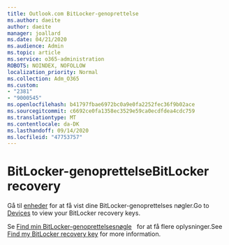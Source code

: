```yaml
---
title: Outlook.com BitLocker-genoprettelse
ms.author: daeite
author: daeite
manager: joallard
ms.date: 04/21/2020
ms.audience: Admin
ms.topic: article
ms.service: o365-administration
ROBOTS: NOINDEX, NOFOLLOW
localization_priority: Normal
ms.collection: Adm_O365
ms.custom:
- "2381"
- "9000545"
ms.openlocfilehash: b41797fbae6972bc0a9e0fa2252fec36f9b02ace
ms.sourcegitcommit: c6692ce0fa1358ec3529e59ca0ecdfdea4cdc759
ms.translationtype: MT
ms.contentlocale: da-DK
ms.lasthandoff: 09/14/2020
ms.locfileid: "47753757"
---
```

# <a name="bitlocker-recovery"></a><span data-ttu-id="ec0c3-102">BitLocker-genoprettelse</span><span class="sxs-lookup"><span data-stu-id="ec0c3-102">BitLocker recovery</span></span>

<span data-ttu-id="ec0c3-103">Gå til [enheder](https://account.microsoft.com/devices/recoverykey) for at få vist dine BitLocker-genoprettelses nøgler.</span><span class="sxs-lookup"><span data-stu-id="ec0c3-103">Go to [Devices](https://account.microsoft.com/devices/recoverykey) to view your BitLocker recovery keys.</span></span>

<span data-ttu-id="ec0c3-104">Se [Find min BitLocker-genoprettelsesnøgle](https://support.microsoft.com/help/4026181)   for at få flere oplysninger.</span><span class="sxs-lookup"><span data-stu-id="ec0c3-104">See [Find my BitLocker recovery key](https://support.microsoft.com/help/4026181) for more information.</span></span>
